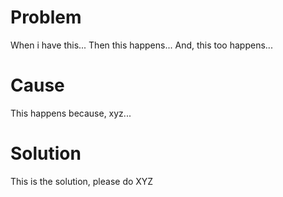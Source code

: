 # Problem
When i have this...
Then this happens...
And, this too happens...

# Cause
This happens because, xyz...

# Solution
This is the solution, please do XYZ
